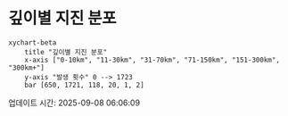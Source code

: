 # 깊이별 지진 분포

```mermaid
xychart-beta
    title "깊이별 지진 분포"
    x-axis ["0-10km", "11-30km", "31-70km", "71-150km", "151-300km", "300km+"]
    y-axis "발생 횟수" 0 --> 1723
    bar [650, 1721, 118, 20, 1, 2]
```

업데이트 시간: 2025-09-08 06:06:09
